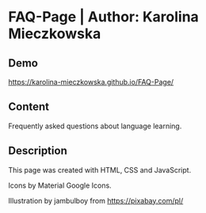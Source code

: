 # FAQ-Page | Author: Karolina Mieczkowska

## Demo

https://karolina-mieczkowska.github.io/FAQ-Page/

## Content

Frequently asked questions about language learning.

## Description

This page was created with HTML, CSS and JavaScript.

Icons by Material Google Icons.

Illustration by jambulboy from https://pixabay.com/pl/
